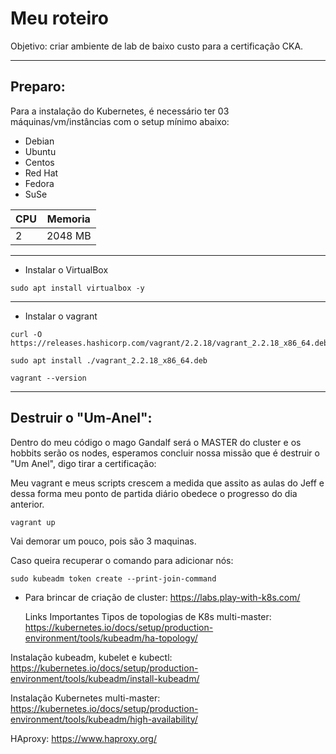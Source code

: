 # Meu roteiro

Objetivo: criar ambiente de lab de baixo custo para a certificação CKA.

----

## Preparo:

Para a instalação do Kubernetes, é necessário ter 03 máquinas/vm/instâncias com o setup mínimo abaixo:
- Debian
- Ubuntu
- Centos
- Red Hat
- Fedora
- SuSe

| CPU  |  Memoria  |
| ---- | --------- |
|  2   |   2048 MB |

---

* Instalar o VirtualBox

```
sudo apt install virtualbox -y
```

---
* Instalar o vagrant

```
curl -O https://releases.hashicorp.com/vagrant/2.2.18/vagrant_2.2.18_x86_64.deb 

sudo apt install ./vagrant_2.2.18_x86_64.deb

vagrant --version
```

---

## Destruir o "Um-Anel":

Dentro do meu código o mago Gandalf será o MASTER do cluster e os hobbits serão os nodes, esperamos concluir nossa missão que é destruir o "Um Anel", digo tirar a certificação:

Meu vagrant e meus scripts crescem a medida que assito as aulas do Jeff e dessa forma meu ponto de partida diário obedece o progresso do dia anterior.

```
vagrant up
```

Vai demorar um pouco, pois são 3 maquinas.

Caso queira recuperar o comando para adicionar nós:
```
sudo kubeadm token create --print-join-command
```



* Para brincar de criação de cluster: https://labs.play-with-k8s.com/


  Links Importantes
Tipos de topologias de K8s multi-master: https://kubernetes.io/docs/setup/production-environment/tools/kubeadm/ha-topology/

Instalação kubeadm, kubelet e kubectl: https://kubernetes.io/docs/setup/production-environment/tools/kubeadm/install-kubeadm/

Instalação Kubernetes multi-master: https://kubernetes.io/docs/setup/production-environment/tools/kubeadm/high-availability/

HAproxy: https://www.haproxy.org/